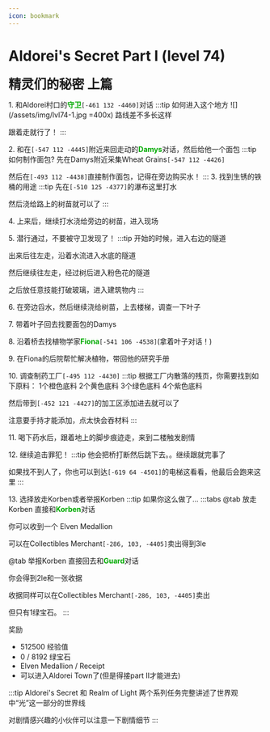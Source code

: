 ```yaml
---
icon: bookmark
---
```


# Aldorei's Secret Part I (level 74)
<span style="font-size: 25px;">**精灵们的秘密 上篇**</span>

<span class="stage-index">1.</span> 和Aldorei村口的<font color=00AA00>**守卫**</font>`[-461 132 -4460]`对话
:::tip 如何进入这个地方
![](/assets/img/lvl74-1.jpg =400x)
路线差不多长这样

跟着走就行了！
:::

<span class="stage-index">2.</span> 和在`[-547 112 -4445]`附近来回走动的<font color=00AA00>**Damys**</font>对话，然后给他一个面包
:::tip 如何制作面包?
先在Damys附近采集Wheat Grains`[-547 112 -4426]`

然后在`[-493 112 -4438]`直接制作面包，记得在旁边购买水！
:::
<span class="stage-index">3.</span> 找到生锈的铁桶的用途
:::tip
先在`[-510 125 -4377]`的瀑布这里打水

然后浇给路上的树苗就可以了
:::

<span class="stage-index">4.</span> 上来后，继续打水浇给旁边的树苗，进入现场

<span class="stage-index">5.</span> 潜行通过，不要被守卫发现了！
:::tip
开始的时候，进入右边的隧道

出来后往左走，沿着水流进入水底的隧道

然后继续往左走，经过树后进入粉色花的隧道

之后放任意技能打破玻璃，进入建筑物内
:::

<span class="stage-index">6.</span> 在旁边舀水，然后继续浇给树苗，上去楼梯，调查一下叶子

<span class="stage-index">7.</span> 带着叶子回去找要面包的Damys

<span class="stage-index">8.</span> 沿着桥去找植物学家<font color=00AA00>**Fiona**</font>`[-541 106 -4538]`(拿着叶子对话！)

<span class="stage-index">9.</span> 在Fiona的后院帮忙解决植物，带回他的研究手册

<span class="stage-index">10.</span> 调查制药工厂`[-495 112 -4430]`
:::tip
根据工厂内散落的残页，你需要找到如下原料：
1个橙色底料
2个黄色底料
3个绿色底料
4个紫色底料

然后带到`[-452 121 -4427]`的加工区添加进去就可以了

注意要手持才能添加，点太快会吞材料
:::

<span class="stage-index">11.</span> 喝下药水后，跟着地上的脚步痕迹走，来到二楼触发剧情

<span class="stage-index">12.</span> 继续追击罪犯！
:::tip
他会把桥打断然后跳下去。。继续跟就完事了

如果找不到人了，你也可以到达`[-619 64 -4501]`的电梯这看看，他最后会跑来这里
:::

<span class="stage-index">13.</span> 选择放走Korben或者举报Korben
:::tip
如果你这么做了...
:::tabs
@tab 放走Korben
直接和<font color=00AA00>**Korben**</font>对话

你可以收到一个 Elven Medallion

可以在Collectibles Merchant`[-286, 103, -4405]`卖出得到3le

@tab 举报Korben
直接回去和<font color=00AA00>**Guard**</font>对话

你会得到2le和一张收据

收据同样可以在Collectibles Merchant`[-286, 103, -4405]`卖出

但只有1绿宝石。
:::



奖励
+ 512500 经验值
+ 0 / 8192 绿宝石
+ Elven Medallion / Receipt
+ 可以进入Aldorei Town了(但是得接part II才能进去)

:::tip
Aldorei's Secret 和 Realm of Light 两个系列任务完整讲述了世界观中“光”这一部分的世界线

对剧情感兴趣的小伙伴可以注意一下剧情细节
:::
